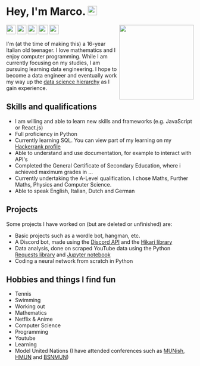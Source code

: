 # Hey, I'm Marco. <img src="https://upload.wikimedia.org/wikipedia/commons/a/a4/Animated-Flag-Italy.gif" height=25>

<a href="https://github.com/MarcoBonato09?tab=repositories"><img src="https://img.shields.io/badge/-projects-grey?style=flat&logo=github&logoColor=white" height=25></a>
<a href="https://www.hackerrank.com/marcobonato09?hr_r=1"><img src="https://img.shields.io/badge/-hackerrank-darkgreen?style=flat&logo=hackerrank&logoColor=white" height=25></a>
<a href="https://www.linkedin.com/in/marco-bonato-849734231/"><img src="https://img.shields.io/badge/-linkedin-blue?style=flat&logo=linkedin&logoColor=white" height=25></a>
<a href="mailto:marcobonato09@gmail.com"><img src="https://img.shields.io/badge/-gmail-red?style=flat&logo=gmail&logoColor=white" height=25></a>
<a href="https://twitter.com/MarcoBonato09"><img src="https://img.shields.io/badge/-twitter-blue?style=flat&logo=twitter&logoColor=white" height=25></a>
<img src="https://upload.wikimedia.org/wikipedia/fr/3/38/Logo_Ajin_ja.png" width="200" align="right">

I'm (at the time of making this) a 16-year Italian old teenager. I love mathematics and I enjoy computer programming. While I am currently focusing on my studies, I am pursuing learning data engineering. I hope to become a data engineer and eventually work my way up the [data science hierarchy](https://miro.medium.com/v2/resize:fit:1400/0*tdph3Kd3pRlfZv3w) as I gain experience. 

## Skills and qualifications

- I am willing and able to learn new skills and frameworks (e.g. JavaScript or React.js)
- Full proficiency in Python
- Currently learning SQL. You can view part of my learning on my [Hackerrank profile](https://www.hackerrank.com/marcobonato09?hr_r=1)
- Able to understand and use documentation, for example to interact with API's
- Completed the General Certificate of Secondary Education, where i achieved maximum grades in ...
- Currently undertaking the A-Level qualification. I chose Maths, Further Maths, Physics and Computer Science.
- Able to speak English, Italian, Dutch and German

## Projects

Some projects I have worked on (but are deleted or unfinished) are:
- Basic projects such as a wordle bot, hangman, etc.
- A Discord bot, made using the [Discord API](https://discord.com/developers/docs/intro/) and the [Hikari library](https://www.hikari-py.dev/)
- Data analysis, done on scraped YouTube data using the Python [Requests library](https://pypi.org/projects/requests/) and [Jupyter notebook](https://jupyter.org/)
- Coding a neural network from scratch in Python

## Hobbies and things I find fun 

- Tennis
- Swimming
- Working out
- Mathematics
- Netflix & Anime
- Computer Science
- Programming
- Youtube
- Learning
- Model United Nations (I have attended conferences such as [MUNish](https://munish.nl/), [HMUN](https://hmun.nl/) and [BSNMUN](https://bsnmun.com/))
